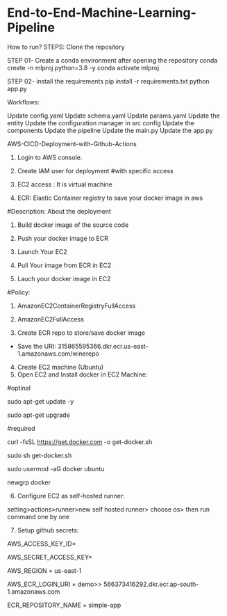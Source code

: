 # End-to-End-Machine-Learning-Pipeline


How to run?
STEPS:
Clone the repository


STEP 01- Create a conda environment after opening the repository
conda create -n mlproj python=3.8 -y
conda activate mlproj

STEP 02- install the requirements
pip install -r requirements.txt
python app.py


Workflows:

Update config.yaml
Update schema.yaml
Update params.yaml
Update the entity
Update the configuration manager in src config
Update the components
Update the pipeline
Update the main.py
Update the app.py




AWS-CICD-Deployment-with-Github-Actions
1. Login to AWS console.
2. Create IAM user for deployment
#with specific access

1. EC2 access : It is virtual machine

2. ECR: Elastic Container registry to save your docker image in aws


#Description: About the deployment

1. Build docker image of the source code

2. Push your docker image to ECR

3. Launch Your EC2 

4. Pull Your image from ECR in EC2

5. Lauch your docker image in EC2

#Policy:

1. AmazonEC2ContainerRegistryFullAccess

2. AmazonEC2FullAccess


3. Create ECR repo to store/save docker image
- Save the URI: 315865595366.dkr.ecr.us-east-1.amazonaws.com/winerepo
4. Create EC2 machine (Ubuntu)
5. Open EC2 and Install docker in EC2 Machine:

#optinal

sudo apt-get update -y

sudo apt-get upgrade

#required

curl -fsSL https://get.docker.com -o get-docker.sh

sudo sh get-docker.sh

sudo usermod -aG docker ubuntu

newgrp docker

6. Configure EC2 as self-hosted runner:

setting>actions>runner>new self hosted runner> choose os> then run command one by one

7. Setup github secrets:

AWS_ACCESS_KEY_ID=

AWS_SECRET_ACCESS_KEY=

AWS_REGION = us-east-1

AWS_ECR_LOGIN_URI = demo>>  566373416292.dkr.ecr.ap-south-1.amazonaws.com

ECR_REPOSITORY_NAME = simple-app